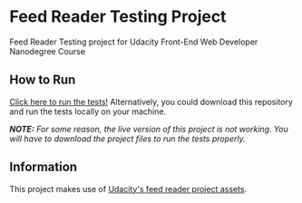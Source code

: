 # Feed Reader Testing Project
Feed Reader Testing project for Udacity Front-End Web Developer Nanodegree Course

## How to Run
[Click here to run the tests!](https://allenfortner.github.io/project-feed-reader-testing/) Alternatively, you could download this repository and run the tests locally on your machine.  
  
**_NOTE:_** *For some reason, the live version of this project is not working. You will have to download the project files to run the tests properly.*

## Information
This project makes use of [Udacity's feed reader project assets](https://github.com/udacity/frontend-nanodegree-feedreader).
